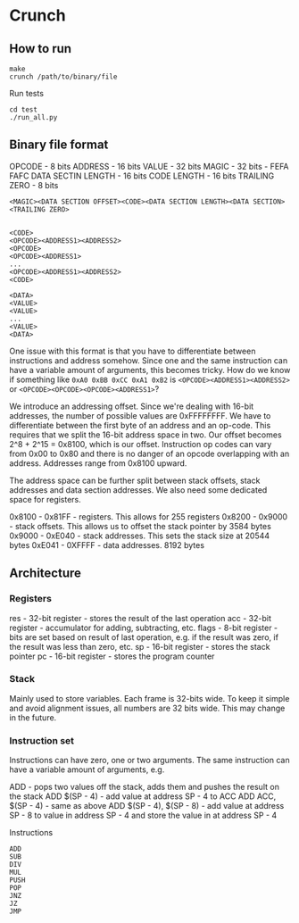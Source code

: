 # Crunch

## How to run

```
make
crunch /path/to/binary/file
```

Run tests

```
cd test
./run_all.py
```

## Binary file format

OPCODE - 8 bits
ADDRESS - 16 bits
VALUE - 32 bits
MAGIC - 32 bits - FEFA FAFC
DATA SECTIN LENGTH - 16 bits
CODE LENGTH - 16 bits
TRAILING ZERO - 8 bits

```
<MAGIC><DATA SECTION OFFSET><CODE><DATA SECTION LENGTH><DATA SECTION><TRAILING ZERO>


<CODE>
<OPCODE><ADDRESS1><ADDRESS2>
<OPCODE>
<OPCODE><ADDRESS1>
...
<OPCODE><ADDRESS1><ADDRESS2>
<CODE>

<DATA>
<VALUE>
<VALUE>
...
<VALUE>
<DATA>

```

One issue with this format is that you have to differentiate between instructions and address somehow. Since one and the same instruction can have a
variable amount of arguments, this becomes tricky. How do we know if something like `0xA0 0xBB 0xCC 0xA1 0xB2` is `<OPCODE><ADDRESS1><ADDRESS2>` or `<OPCODE><OPCODE><OPCODE><ADDRESS1>`?

We introduce an addressing offset. Since we're dealing with 16-bit addresses, the number of possible values are 0xFFFFFFFF. We have to differentiate between the first byte of an address
and an op-code. This requires that we split the 16-bit address space in two. Our offset becomes 2^8 + 2^15 = 0x8100, which is our offset. Instruction op codes can vary from 0x00 to 0x80
and there is no danger of an opcode overlapping with an address. Addresses range from 0x8100 upward.

The address space can be further split between stack offsets, stack addresses and data section addresses. We also need some dedicated space for registers.

0x8100 - 0x81FF - registers. This allows for 255 registers
0x8200 - 0x9000 - stack offsets. This allows us to offset the stack pointer by 3584 bytes
0x9000 - 0xE040 - stack addresses. This sets the stack size at 20544 bytes
0xE041 - 0XFFFF - data addresses. 8192 bytes

## Architecture

### Registers

res - 32-bit register - stores the result of the last operation
acc - 32-bit register - accumulator for adding, subtracting, etc.
flags - 8-bit register - bits are set based on result of last operation, e.g. if the result was zero, if the result was less than zero, etc.
sp - 16-bit register - stores the stack pointer
pc - 16-bit register - stores the program counter

### Stack

Mainly used to store variables. Each frame is 32-bits wide. To keep it simple and avoid alignment issues,
all numbers are 32 bits wide. This may change in the future.

### Instruction set

Instructions can have zero, one or two arguments. The same instruction can have a variable amount of arguments, e.g.

ADD - pops two values off the stack, adds them and pushes the result on the stack
ADD $(SP - 4) - add value at address SP - 4 to ACC
ADD ACC, $(SP - 4) - same as above
ADD $(SP - 4), $(SP - 8) - add value at address SP - 8 to value in address SP - 4 and store the value in at address SP - 4

Instructions
```
ADD
SUB
DIV
MUL
PUSH
POP
JNZ
JZ
JMP
```
